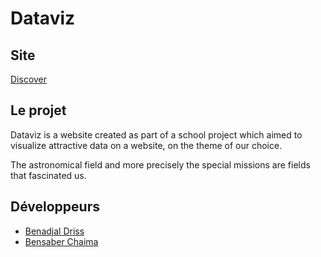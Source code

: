 # Dataviz

## Site

<a href="https://drissbenadjal.github.io/Dataviz/">Discover</a>


## Le projet

Dataviz is a website created as part of a school project which aimed to visualize attractive data on a website, on the theme of our choice.

The astronomical field and more precisely the special missions are fields that fascinated us.


## Développeurs

- [Benadjal Driss](https://github.com/drissbenadjal/)
- [Bensaber Chaima](https://github.com/Chaimabensaber)
